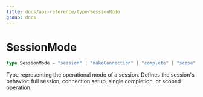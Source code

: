 ```yaml
---
title: docs/api-reference/type/SessionMode
group: docs
---
```


# SessionMode

```ts
type SessionMode = "session" | "makeConnection" | "complete" | "scope";
```

Type representing the operational mode of a session.
Defines the session's behavior: full session, connection setup, single completion, or scoped operation.
